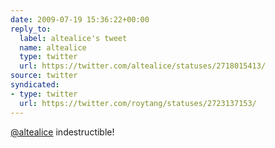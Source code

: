 ```yaml
---
date: 2009-07-19 15:36:22+00:00
reply_to:
  label: altealice's tweet
  name: altealice
  type: twitter
  url: https://twitter.com/altealice/statuses/2718015413/
source: twitter
syndicated:
- type: twitter
  url: https://twitter.com/roytang/statuses/2723137153/
---
```


[@altealice](https://twitter.com/altealice/) indestructible!